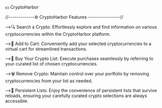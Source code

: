 💵 CryptoHarbor

//-------------⚙️ CryptoHarbor Features ----------------//

-->🔍 Search a Crypto: Effortlessly explore and find information on various cryptocurrencies within the CryptoHarbor platform.

-->🛒 Add to Cart: Conveniently add your selected cryptocurrencies to a virtual cart for streamlined transactions.

-->💸 Buy Your Crypto List: Execute purchases seamlessly by referring to your curated list of chosen cryptocurrencies.

-->🗑️ Remove Crypto: Maintain control over your portfolio by removing cryptocurrencies from your list as needed.

-->🔄 Persistent Lists: Enjoy the convenience of persistent lists that survive reloads, ensuring your carefully curated crypto selections are always accessible.
